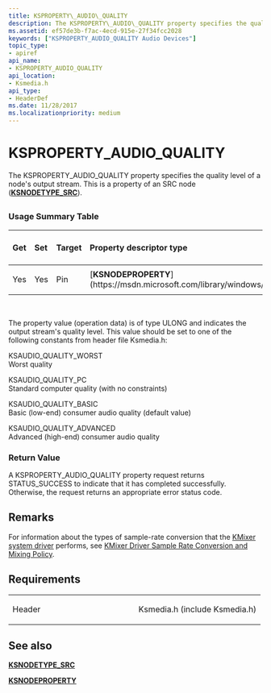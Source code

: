 ```yaml
---
title: KSPROPERTY\_AUDIO\_QUALITY
description: The KSPROPERTY\_AUDIO\_QUALITY property specifies the quality level of a node's output stream. This is a property of an SRC node (KSNODETYPE\_SRC).
ms.assetid: ef57de3b-f7ac-4ecd-915e-27f34fcc2028
keywords: ["KSPROPERTY_AUDIO_QUALITY Audio Devices"]
topic_type:
- apiref
api_name:
- KSPROPERTY_AUDIO_QUALITY
api_location:
- Ksmedia.h
api_type:
- HeaderDef
ms.date: 11/28/2017
ms.localizationpriority: medium
---
```


# KSPROPERTY\_AUDIO\_QUALITY


The KSPROPERTY\_AUDIO\_QUALITY property specifies the quality level of a node's output stream. This is a property of an SRC node ([**KSNODETYPE\_SRC**](ksnodetype-src.md)).

## <span id="ddk_ksproperty_audio_quality_ks"></span><span id="DDK_KSPROPERTY_AUDIO_QUALITY_KS"></span>


### <span id="Usage_Summary_Table"></span><span id="usage_summary_table"></span><span id="USAGE_SUMMARY_TABLE"></span>Usage Summary Table

<table>
<colgroup>
<col width="20%" />
<col width="20%" />
<col width="20%" />
<col width="20%" />
<col width="20%" />
</colgroup>
<thead>
<tr class="header">
<th align="left">Get</th>
<th align="left">Set</th>
<th align="left">Target</th>
<th align="left">Property descriptor type</th>
<th align="left">Property value type</th>
</tr>
</thead>
<tbody>
<tr class="odd">
<td align="left"><p>Yes</p></td>
<td align="left"><p>Yes</p></td>
<td align="left"><p>Pin</p></td>
<td align="left">[<strong>KSNODEPROPERTY</strong>](https://msdn.microsoft.com/library/windows/hardware/ff537143)</td>
<td align="left"><p>ULONG</p></td>
</tr>
</tbody>
</table>

 

The property value (operation data) is of type ULONG and indicates the output stream's quality level. This value should be set to one of the following constants from header file Ksmedia.h:

<span id="KSAUDIO_QUALITY_WORST"></span><span id="ksaudio_quality_worst"></span>KSAUDIO\_QUALITY\_WORST  
Worst quality

<span id="KSAUDIO_QUALITY_PC"></span><span id="ksaudio_quality_pc"></span>KSAUDIO\_QUALITY\_PC  
Standard computer quality (with no constraints)

<span id="KSAUDIO_QUALITY_BASIC"></span><span id="ksaudio_quality_basic"></span>KSAUDIO\_QUALITY\_BASIC  
Basic (low-end) consumer audio quality (default value)

<span id="KSAUDIO_QUALITY_ADVANCED"></span><span id="ksaudio_quality_advanced"></span>KSAUDIO\_QUALITY\_ADVANCED  
Advanced (high-end) consumer audio quality

### <span id="Return_Value"></span><span id="return_value"></span><span id="RETURN_VALUE"></span>Return Value

A KSPROPERTY\_AUDIO\_QUALITY property request returns STATUS\_SUCCESS to indicate that it has completed successfully. Otherwise, the request returns an appropriate error status code.

Remarks
-------

For information about the types of sample-rate conversion that the [KMixer system driver](https://msdn.microsoft.com/library/windows/hardware/ff537039#kmixer-system-driver) performs, see [KMixer Driver Sample Rate Conversion and Mixing Policy](https://msdn.microsoft.com/library/windows/hardware/ff537047).

Requirements
------------

<table>
<colgroup>
<col width="50%" />
<col width="50%" />
</colgroup>
<tbody>
<tr class="odd">
<td align="left"><p>Header</p></td>
<td align="left">Ksmedia.h (include Ksmedia.h)</td>
</tr>
</tbody>
</table>

## <span id="see_also"></span>See also


[**KSNODETYPE\_SRC**](ksnodetype-src.md)

[**KSNODEPROPERTY**](https://msdn.microsoft.com/library/windows/hardware/ff537143)

 

 






